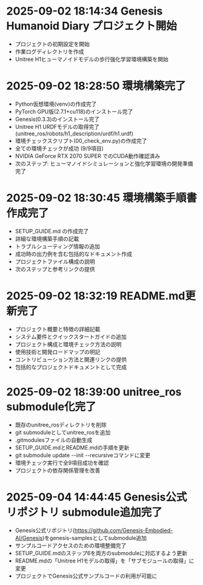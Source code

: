 # 2025-09-02 18:14:34 Genesis Humanoid Diary プロジェクト開始
- プロジェクトの初期設定を開始
- 作業ログディレクトリを作成
- Unitree H1ヒューマノイドモデルの歩行強化学習環境構築を開始

# 2025-09-02 18:28:50 環境構築完了
- Python仮想環境(venv)の作成完了
- PyTorch GPU版(2.7.1+cu118)のインストール完了
- Genesis(0.3.3)のインストール完了
- Unitree H1 URDFモデルの取得完了 (unitree_ros/robots/h1_description/urdf/h1.urdf)
- 環境チェックスクリプト(00_check_env.py)の作成完了
- 全ての環境チェックが成功 (9/9項目)
- NVIDIA GeForce RTX 2070 SUPER でのCUDA動作確認済み
- 次のステップ: ヒューマノイドシミュレーションと強化学習環境の開発準備完了

# 2025-09-02 18:30:45 環境構築手順書作成完了
- SETUP_GUIDE.md の作成完了
- 詳細な環境構築手順の記載
- トラブルシューティング情報の追加
- 成功時の出力例を含む包括的なドキュメント作成
- プロジェクトファイル構成の説明
- 次のステップと参考リンクの提供

# 2025-09-02 18:32:19 README.md更新完了
- プロジェクト概要と特徴の詳細記載
- システム要件とクイックスタートガイドの追加
- プロジェクト構成と環境チェック方法の説明
- 使用技術と開発ロードマップの明記
- コントリビューション方法と関連リンクの提供
- 包括的なプロジェクトドキュメントとして完成

# 2025-09-02 18:39:00 unitree_ros submodule化完了
- 既存のunitree_rosディレクトリを削除
- git submoduleとしてunitree_rosを追加
- .gitmodulesファイルの自動生成
- SETUP_GUIDE.mdとREADME.mdの手順を更新
- git submodule update --init --recursiveコマンドに変更
- 環境チェック実行で全9項目成功を確認
- プロジェクトの依存関係管理を改善

# 2025-09-04 14:44:45 Genesis公式リポジトリ submodule追加完了
- Genesis公式リポジトリ(https://github.com/Genesis-Embodied-AI/Genesis)をgenesis-samplesとしてsubmodule追加
- サンプルコードアクセスのための環境整備完了
- SETUP_GUIDE.mdのステップ6を両方のsubmoduleに対応するよう更新
- README.mdの「Unitree H1モデルの取得」を「サブモジュールの取得」に変更
- プロジェクトでGenesis公式サンプルコードの利用が可能に
